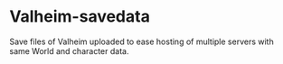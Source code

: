# Valheim-savedata

Save files of Valheim uploaded to ease hosting of multiple servers with same World and character data.
